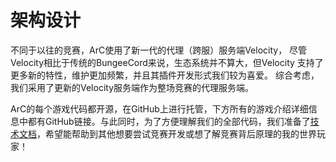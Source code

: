 # 架构设计

不同于以往的竞赛，ArC使用了新一代的代理（跨服）服务端Velocity， 尽管Velocity相比于传统的BungeeCord来说，生态系统并不算大，但Velocity 支持了更多新的特性，维护更加频繁，并且其插件开发形式我们较为喜爱。 综合考虑，我们采用了更新的Velocity服务端作为整场竞赛的代理服务端。

ArC的每个游戏代码都开源，在GitHub上进行托管，下方所有的游戏介绍详细信息中都有GitHub链接。与此同时，为了方便理解我们的全部代码，我们准备了[技术文档](/文档说明)，希望能帮助到其他想要尝试竞赛开发或想了解竞赛背后原理的我的世界玩家！
							
